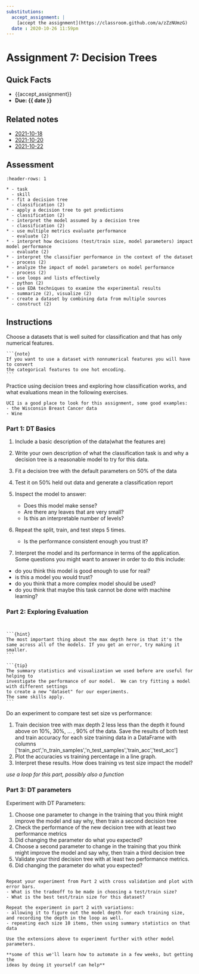 ```yaml
---
substitutions:
  accept_assignment: |
    [accept the assignment](https://classroom.github.com/a/zZzNUmzG)
  date : 2020-10-26 11:59pm
---
```

# Assignment 7: Decision Trees

## Quick Facts
- {{accept_assignment}}
- __Due: {{ date }}__

## Related notes

- [2021-10-18](../notes/2021-10-18)
- [2021-10-20](../notes/2021-10-20)
- [2021-10-22]()

## Assessment
```{list-table} fit a decision tree
:header-rows: 1

* - task
  - skill
* - fit a decision tree
  - classification (2)
* - apply a decision tree to get predictions
  - classification (2)
* - interpret the model assumed by a decision tree
  - classification (2)
* - use multiple metrics evaluate performance
  - evaluate (2)
* - interpret how decisions (test/train size, model parameters) impact model performance
  - evaluate (2)
* - interpret the classifier performance in the context of the dataset
  - process (2)
* - analyze the impact of model parameters on model performance
  - process (2)
* - use loops and lists effectively
  - python (2)
* - use EDA techniques to examine the experimental results
  - summarize (2), visualize (2)
* - create a dataset by combining data from multiple sources
  - construct (2)
```

## Instructions

Choose a datasets that is well suited for classification and that has only numerical features.
````{margin}
```{note}
If you want to use a dataset with nonnumerical features you will have to convert
the categorical features to one hot encoding.  
```
````

Practice using decision trees and exploring how classification works, and what evaluations mean in the following exercises.

```{hint}
UCI is a good place to look for this assignment, some good examples:
- the Wisconsin Breast Cancer data
- Wine

```

### Part 1: DT Basics
1. Include a basic description of the data(what the features are)
1. Write  your own description of what the classification task is and why a decision tree is a reasonable model to try for this data.
1. Fit a decision tree with the default parameters on 50% of the data
1. Test it on 50% held out data and generate a classification report
1. Inspect the model to answer:

    - Does this model make sense?
    - Are there any leaves that are very small?
    - Is this an interpretable number of levels?
1. Repeat the split, train, and test steps 5 times.

    - Is the performance consistent enough you trust it?
1. Interpret the model and its performance in terms of the application. Some questions you might want to answer in order to do this include:

  - do you think this model is good enough to use for real?
  - is this a model you would trust?
  - do you think that a more complex model should be used?
  - do you think that maybe this task cannot be done with machine learning?


### Part 2: Exploring Evaluation

````{margin}


```{hint}
The most important thing about the max depth here is that it's the same across all of the models. If you get an error, try making it smaller.
```

```{tip}
The summary statistics and visualization we used before are useful for helping to
investigate the performance of our model.  We can try fitting a model  with different settings
to create a new "dataset" for our experiments.
The same skills apply.
```

````
Do an experiment to compare test set size vs performance:
1. Train decision tree with max depth 2 less less than the depth it found above on 10%, 30%, ... , 90% of the data. Save the results of both test and train accuracy for each size training data in a DataFrame with columns ['train_pct','n_train_samples','n_test_samples','train_acc','test_acc']
1. Plot the accuracies vs training percentage in a line graph.  
1. Interpret these results.  How does training vs test size impact the model?

_use a loop for this part, possibly also a function_

### Part 3: DT parameters

Experiment with DT Parameters:
1. Choose one parameter to change in the training that you think might improve the model and say why, then train a second decision tree
1. Check the performance of the new decision tree with at least two performance metrics
1. Did changing the parameter do what you expected?
1. Choose a second parameter to change in the training that you think might improve the model and say why, then train a third decision tree
1. Validate your third decision tree with at least two performance metrics.
1. Did changing the parameter do what you expected?



```{admonition} Thinking Ahead

Repeat your experiment from Part 2 with cross validation and plot with error bars.
- What is the tradeoff to be made in choosing a test/train size?
- What is the best test/train size for this dataset?

Repeat the experiment in part 2 with variations:
- allowing it to figure out the model depth for each training size, and recording the depth in the loop as well.  
- repeating each size 10 items, then using summary statistics on that data

Use the extensions above to experiment further with other model parameters.

**some of this we'll learn how to automate in a few weeks, but getting the
ideas by doing it yourself can help**
```
